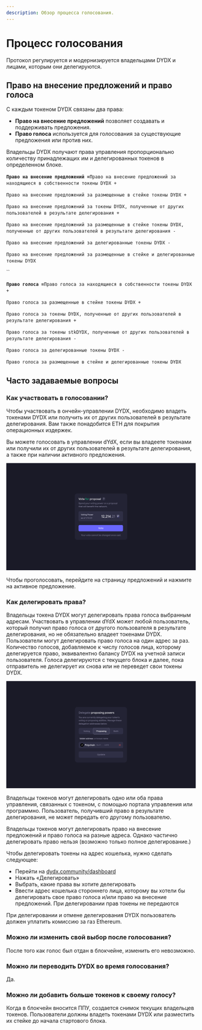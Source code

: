 ```yaml
---
description: Обзор процесса голосования.
---
```


# Процесс голосования

Протокол регулируется и модернизируется владельцами DYDX и лицами, которым они делегируются.

## **Право на внесение предложений и право голоса**

С каждым токеном DYDX связаны два права:

* **Право на внесение предложений** позволяет создавать и поддерживать предложения.
* **Право голоса** используется для голосования за существующие предложения или против них.

Владельцы DYDX получают права управления пропорционально количеству принадлежащих им и делегированных токенов в определенном блоке.

**`Право на внесение предложений =`**`Право на внесение предложений за находящиеся в собственности токены DYDX +`

`Право на внесение предложений за размещенные в стейке токены DYDX +`

`Право на внесение предложений за токены DYDX, полученные от других пользователей в результате делегирования +`

`Право на внесение предложений за размещенные в стейке токены DYDX, полученные от других пользователей в результате делегирования -`

`Право на внесение предложений за делегированные токены DYDX -`

`Право на внесение предложений за размещенные в стейке и делегированные токены DYDX`

``

**`Право голоса =`**`Право голоса за находящиеся в собственности токены DYDX +`

`Право голоса за размещенные в стейке токены DYDX +`

`Право голоса за токены DYDX, полученные от других пользователей в результате делегирования +`

`Право голоса за токены stkDYDX, полученные от других пользователей в результате делегирования -`

`Право голоса за делегированные токены DYDX -`

`Право голоса за размещенные в стейке и делегированные токены DYDX`

## Часто задаваемые вопросы

### Как участвовать в голосовании?

Чтобы участвовать в ончейн-управлении DYDX, необходимо владеть токенами DYDX или получить их от других пользователей в результате делегирования. Вам также понадобится ETH для покрытия операционных издержек.

Вы можете голосовать в управлении dYdX, если вы владеете токенами или получили их от других пользователей в результате делегирования, а также при наличии активного предложения.

![Голосуйте, используя свое право голоса](<../.gitbook/assets/image (87).png>)

Чтобы проголосовать, перейдите на страницу предложений и нажмите на активное предложение.

### **Как делегировать права?**

Владельцы токена DYDX могут делегировать права голоса выбранным адресам. Участвовать в управлении dYdX может любой пользователь, который получил право голоса от другого пользователя в результате делегирования, но не обязательно владеет токенами DYDX. Пользователи могут делегировать право голоса на один адрес за раз. Количество голосов, добавляемое к числу голосов лица, которому делегируется право, эквивалентно балансу DYDX на учетной записи пользователя. Голоса делегируются с текущего блока и далее, пока отправитель не делегирует их снова или не переведет свои токены DYDX.

![Делегируйте свои право голоса и право на внесение предложений](<../.gitbook/assets/image (86).png>)

Владельцы токенов могут делегировать одно или оба права управления, связанных с токеном, с помощью портала управления или программно. Пользователь, получивший право в результате делегирования, не может передать его другому пользователю.

Владельцы токенов могут делегировать право на внесение предложений и право голоса на разные адреса. Однако частично делегировать право нельзя (возможно только полное делегирование.)

Чтобы делегировать токены на адрес кошелька, нужно сделать следующее:

* Перейти на [dydx.community/dashboard](https://dydx.community/dashboard)
* Нажать «Делегировать»
* Выбрать, какие права вы хотите делегировать
* Ввести адрес кошелька стороннего лица, которому вы хотели бы делегировать свое право голоса и/или право на внесение предложений. При делегировании прав токены не передаются

При делегировании и отмене делегирования DYDX пользователь должен уплатить комиссию за газ Ethereum.

### Можно ли изменить свой выбор после голосования?

После того как голос был отдан в блокчейне, изменить его невозможно.

### Можно ли переводить DYDX во время голосования?

Да.

### Можно ли добавить больше токенов к своему голосу?

Когда в блокчейн вносится ППУ, создается снимок текущих владельцев токенов. Пользователи должны владеть токенами DYDX или разместить их стейке до начала стартового блока.
